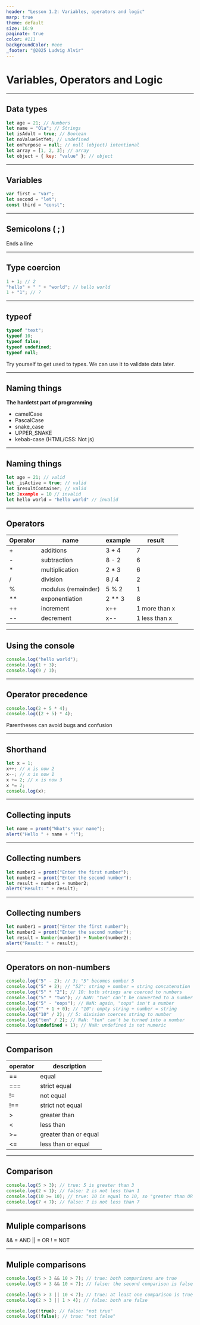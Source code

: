 ```yaml
---
header: "Lesson 1.2: Variables, operators and logic"
marp: true
theme: default
size: 16:9
paginate: true
color: #111
backgroundColor: #eee
_footer: "@2025 Ludvig Alvir"
---
```


# Variables, Operators and Logic

---

## Data types

```js
let age = 21; // Numbers
let name = "Ola"; // Strings
let isAdult = true; // Boolean
let noValueSetYet; // undefined
let onPurpose = null; // null (object) intentional
let array = [1, 2, 3]; // array
let object = { key: "value" }; // object
```

---

## Variables

```js
var first = "var";
let second = "let";
const third = "const";
```

---

## Semicolons ( ; )

Ends a line

---

## Type coercion

```js
1 + 1; // 2
"hello" + " " + "world"; // hello world
1 + "1"; // ?
```

---

## typeof

```js
typeof "text";
typeof 10;
typeof false;
typeof undefined;
typeof null;
```

Try yourself to get used to types.
We can use it to validate data later.

---

## Naming things

**The hardetst part of programming**

- camelCase
- PascalCase
- snake_case
- UPPER_SNAKE
- kebab-case (HTML/CSS: Not js)

---

## Naming things

```js
let age = 21; // valid
let _isActive = true; // valid
let $resultContainer; // valid
let 2example = 10 // invalid
let hello world = "hello world" // invalid
```

---

## Operators

| Operator | name                | example  | result        |
| -------- | ------------------- | -------- | ------------- |
| +        | additions           | 3 + 4    | 7             |
| -        | subtraction         | 8 - 2    | 6             |
| \*       | multiplication      | 2 \* 3   | 6             |
| /        | division            | 8 / 4    | 2             |
| %        | modulus (remainder) | 5 % 2    | 1             |
| \*\*     | exponentiation      | 2 \*\* 3 | 8             |
| ++       | increment           | x++      | 1 more than x |
| --       | decrement           | x--      | 1 less than x |

---

## Using the console

```js
console.log("hello world");
console.log(1 + 3);
console.log(9 / 3);
```

---

## Operator precedence

```js
console.log(2 + 5 * 4);
console.log((2 + 5) * 4);
```

Parentheses can avoid bugs and confusion

---

## Shorthand

```js
let x = 1;
x++; // x is now 2
x--; // x is now 1
x += 2; // x is now 3
x *= 2;
console.log(x);
```

---

## Collecting inputs

```js
let name = promt("What's your name");
alert("Hello " + name + "!");
```

---

## Collecting numbers

```js
let number1 = promt("Enter the first number");
let number2 = promt("Enter the second number");
let result = number1 + number2;
alert("Result: " + result);
```

---

## Collecting numbers

```js
let number1 = promt("Enter the first number");
let number2 = promt("Enter the second number");
let result = Number(number1) + Number(number2);
alert("Result: " + result);
```

---

## Operators on non-numbers

```js
console.log("5" - 2); // 3: "5" becomes number 5
console.log("5" + 2); // "52": string + number = string concatenation
console.log("5" * "2"); // 10: both strings are coerced to numbers
console.log("5" * "two"); // NaN: "two" can’t be converted to a number
console.log("5" - "oops"); // NaN: again, "oops" isn't a number
console.log("" + 1 + 0); // "10": empty string + number = string
console.log("10" / 2); // 5: division coerces string to number
console.log("ten" / 2); // NaN: "ten" can’t be turned into a number
console.log(undefined + 1); // NaN: undefined is not numeric
```

---

## Comparison

| operator | description           |
| -------- | --------------------- |
| ==       | equal                 |
| ===      | strict equal          |
| !=       | not equal             |
| !==      | strict not equal      |
| >        | greater than          |
| <        | less than             |
| >=       | greater than or equal |
| <=       | less than or equal    |

---

## Comparison

```js
console.log(5 > 3); // true: 5 is greater than 3
console.log(2 < 1); // false: 2 is not less than 1
console.log(10 >= 10); // true: 10 is equal to 10, so "greater than OR equal" is true
console.log(7 < 7); // false: 7 is not less than 7
```

---

## Muliple comparisons

&& = AND
|| = OR
! = NOT

---

## Muliple comparisons

```js
console.log(5 > 3 && 10 > 7); // true: both comparisons are true
console.log(5 > 3 && 10 < 7); // false: the second comparison is false

console.log(5 > 3 || 10 < 7); // true: at least one comparison is true
console.log(2 > 3 || 1 > 4); // false: both are false

console.log(!true); // false: "not true"
console.log(!false); // true: "not false"
```
